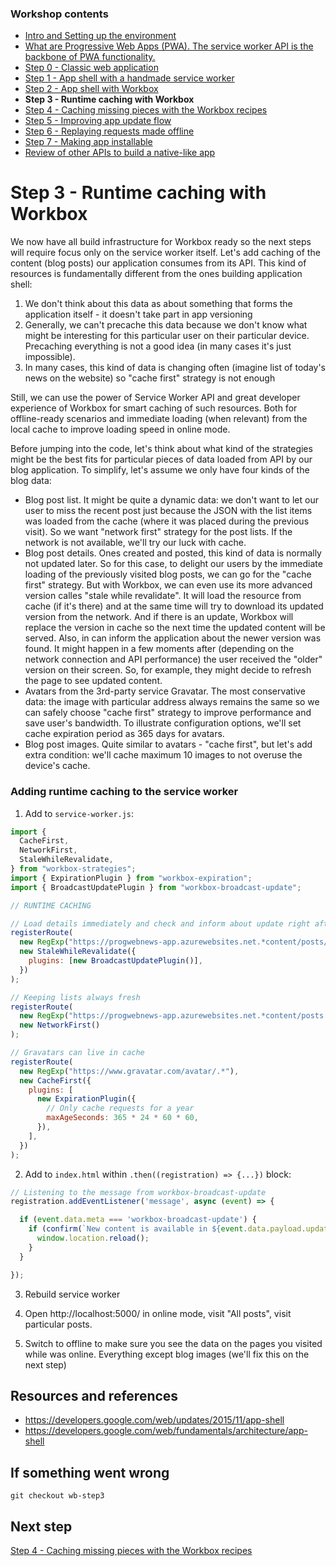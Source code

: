 ### Workshop contents

- [Intro and Setting up the environment](README.md)
- [What are Progressive Web Apps (PWA). The service worker API is the backbone of PWA functionality.](theory.md)
- [Step 0 - Classic web application](practice-step0.md)
- [Step 1 - App shell with a handmade service worker](practice-step1.md)
- [Step 2 - App shell with Workbox](practice-step2.md)
- **Step 3 - Runtime caching with Workbox**
- [Step 4 - Caching missing pieces with the Workbox recipes](practice-step4.md)
- [Step 5 - Improving app update flow](practice-step5.md)
- [Step 6 - Replaying requests made offline](practice-step6.md)
- [Step 7 - Making app installable](practice-step7.md)
- [Review of other APIs to build a native-like app](other-apis.md)

# Step 3 - Runtime caching with Workbox

We now have all build infrastructure for Workbox ready so the next steps will require focus only on the service worker itself. Let's add caching of the content (blog posts) our application consumes from its API. This kind of resources is fundamentally different from the ones building application shell:
1) We don't think about this data as about something that forms the application itself - it doesn't take part in app versioning
2) Generally, we can't precache this data because we don't know what might be interesting for this particular user on their particular device. Precaching everything is not a good idea (in many cases it's just impossible).
3) In many cases, this kind of data is changing often (imagine list of today's news on the website) so "cache first" strategy is not enough

Still, we can use the power of Service Worker API and great developer experience of Workbox for smart caching of such resources. Both for offline-ready scenarios and immediate loading (when relevant) from the local cache to improve loading speed in online mode.

Before jumping into the code, let's think about what kind of the strategies might be the best fits for particular pieces of data loaded from API by our blog application. To simplify, let's assume we only have four kinds of the blog data:
- Blog post list. It might be quite a dynamic data: we don't want to let our user to miss the recent post just because the JSON with the list items was loaded from the cache (where it was placed during the previous visit). So we want "network first" strategy for the post lists. If the network is not available, we'll try our luck with cache.
- Blog post details. Ones created and posted, this kind of data is normally not updated later. So for this case, to delight our users by the immediate loading of the previously visited blog posts, we can go for the "cache first" strategy. But with Workbox, we can even use its more advanced version calles "stale while revalidate". It will load the resource from cache (if it's there) and at the same time will try to download its updated version from the network. And if there is an update, Workbox will replace the version in cache so the next time the updated content will be served. Also, in can inform the application about the newer version was found. It might happen in a few moments after (depending on the network connection and API performance) the user received the "older" version on their screen. So, for example, they might decide to refresh the page to see updated content.
- Avatars from the 3rd-party service Gravatar. The most conservative data: the image with particular address always remains the same so we can safely choose "cache first" strategy to improve performance and save user's bandwidth. To illustrate configuration options, we'll set cache expiration period as 365 days for avatars.
- Blog post images. Quite similar to avatars - "cache first", but let's add extra condition: we'll cache maximum 10 images to not overuse the device's cache.

### Adding runtime caching to the service worker

1) Add to `service-worker.js`:

```javascript
import {
  CacheFirst,
  NetworkFirst,
  StaleWhileRevalidate,
} from "workbox-strategies";
import { ExpirationPlugin } from "workbox-expiration";
import { BroadcastUpdatePlugin } from "workbox-broadcast-update";

// RUNTIME CACHING

// Load details immediately and check and inform about update right after
registerRoute(
  new RegExp("https://progwebnews-app.azurewebsites.net.*content/posts/slug.*"),
  new StaleWhileRevalidate({
    plugins: [new BroadcastUpdatePlugin()],
  })
);

// Keeping lists always fresh
registerRoute(
  new RegExp("https://progwebnews-app.azurewebsites.net.*content/posts.*"),
  new NetworkFirst()
);

// Gravatars can live in cache
registerRoute(
  new RegExp("https://www.gravatar.com/avatar/.*"),
  new CacheFirst({
    plugins: [
      new ExpirationPlugin({
        // Only cache requests for a year
        maxAgeSeconds: 365 * 24 * 60 * 60,
      }),
    ],
  })
);
```

2) Add to `index.html` within `.then((registration) => {...})` block:
```javascript
// Listening to the message from workbox-broadcast-update
registration.addEventListener('message', async (event) => {

  if (event.data.meta === 'workbox-broadcast-update') {
    if (confirm(`New content is available in ${event.data.payload.updatedUrl}!. Click OK to refresh`)) {
      window.location.reload();
    }
  }

});
```

3) Rebuild service worker

4) Open http://localhost:5000/ in online mode, visit "All posts", visit particular posts.

6) Switch to offline to make sure you see the data on the pages you visited while was online. Everything except blog images (we'll fix this on the next step)


## Resources and references

- https://developers.google.com/web/updates/2015/11/app-shell
- https://developers.google.com/web/fundamentals/architecture/app-shell

## If something went wrong
```
git checkout wb-step3
```

## Next step
[Step 4 - Caching missing pieces with the Workbox recipes](practice-step4.md)
